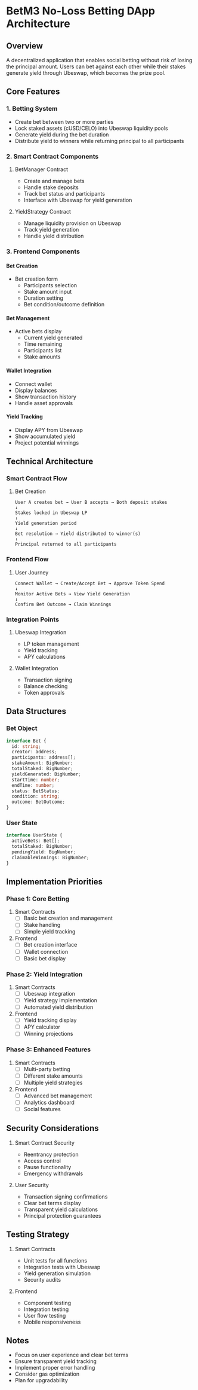 # BetM3 No-Loss Betting DApp Architecture

## Overview
A decentralized application that enables social betting without risk of losing the principal amount. Users can bet against each other while their stakes generate yield through Ubeswap, which becomes the prize pool.

## Core Features

### 1. Betting System
- Create bet between two or more parties
- Lock staked assets (cUSD/CELO) into Ubeswap liquidity pools
- Generate yield during the bet duration
- Distribute yield to winners while returning principal to all participants

### 2. Smart Contract Components
1. BetManager Contract
   - Create and manage bets
   - Handle stake deposits
   - Track bet status and participants
   - Interface with Ubeswap for yield generation

2. YieldStrategy Contract
   - Manage liquidity provision on Ubeswap
   - Track yield generation
   - Handle yield distribution

### 3. Frontend Components

#### Bet Creation
- Bet creation form
  * Participants selection
  * Stake amount input
  * Duration setting
  * Bet condition/outcome definition

#### Bet Management
- Active bets display
  * Current yield generated
  * Time remaining
  * Participants list
  * Stake amounts

#### Wallet Integration
- Connect wallet
- Display balances
- Show transaction history
- Handle asset approvals

#### Yield Tracking
- Display APY from Ubeswap
- Show accumulated yield
- Project potential winnings

## Technical Architecture

### Smart Contract Flow
1. Bet Creation
   ```
   User A creates bet → User B accepts → Both deposit stakes
   ↓
   Stakes locked in Ubeswap LP
   ↓
   Yield generation period
   ↓
   Bet resolution → Yield distributed to winner(s)
   ↓
   Principal returned to all participants
   ```

### Frontend Flow
1. User Journey
   ```
   Connect Wallet → Create/Accept Bet → Approve Token Spend
   ↓
   Monitor Active Bets → View Yield Generation
   ↓
   Confirm Bet Outcome → Claim Winnings
   ```

### Integration Points
1. Ubeswap Integration
   - LP token management
   - Yield tracking
   - APY calculations

2. Wallet Integration
   - Transaction signing
   - Balance checking
   - Token approvals

## Data Structures

### Bet Object
```typescript
interface Bet {
  id: string;
  creator: address;
  participants: address[];
  stakeAmount: BigNumber;
  totalStaked: BigNumber;
  yieldGenerated: BigNumber;
  startTime: number;
  endTime: number;
  status: BetStatus;
  condition: string;
  outcome: BetOutcome;
}
```

### User State
```typescript
interface UserState {
  activeBets: Bet[];
  totalStaked: BigNumber;
  pendingYield: BigNumber;
  claimableWinnings: BigNumber;
}
```

## Implementation Priorities

### Phase 1: Core Betting
1. Smart Contracts
   - [ ] Basic bet creation and management
   - [ ] Stake handling
   - [ ] Simple yield tracking

2. Frontend
   - [ ] Bet creation interface
   - [ ] Wallet connection
   - [ ] Basic bet display

### Phase 2: Yield Integration
1. Smart Contracts
   - [ ] Ubeswap integration
   - [ ] Yield strategy implementation
   - [ ] Automated yield distribution

2. Frontend
   - [ ] Yield tracking display
   - [ ] APY calculator
   - [ ] Winning projections

### Phase 3: Enhanced Features
1. Smart Contracts
   - [ ] Multi-party betting
   - [ ] Different stake amounts
   - [ ] Multiple yield strategies

2. Frontend
   - [ ] Advanced bet management
   - [ ] Analytics dashboard
   - [ ] Social features

## Security Considerations
1. Smart Contract Security
   - Reentrancy protection
   - Access control
   - Pause functionality
   - Emergency withdrawals

2. User Security
   - Transaction signing confirmations
   - Clear bet terms display
   - Transparent yield calculations
   - Principal protection guarantees

## Testing Strategy
1. Smart Contracts
   - Unit tests for all functions
   - Integration tests with Ubeswap
   - Yield generation simulation
   - Security audits

2. Frontend
   - Component testing
   - Integration testing
   - User flow testing
   - Mobile responsiveness

## Notes
- Focus on user experience and clear bet terms
- Ensure transparent yield tracking
- Implement proper error handling
- Consider gas optimization
- Plan for upgradability
